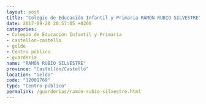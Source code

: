```yaml
---
layout: post
title: "Colegio de Educación Infantil y Primaria RAMÓN RUBIO SILVESTRE"
date: 2017-09-20 20:57:05 +0200
categories:
- Colegio de Educación Infantil y Primaria
- castellon-castello
- geldo
- Centro público
- guarderia
name: "RAMÓN RUBIO SILVESTRE"
province: "Castellón/Castelló"
location: "Geldo"
code: "12001769"
type: "Centro público"
permalink: /guarderias/ramon-rubio-silvestre.html
---
```

